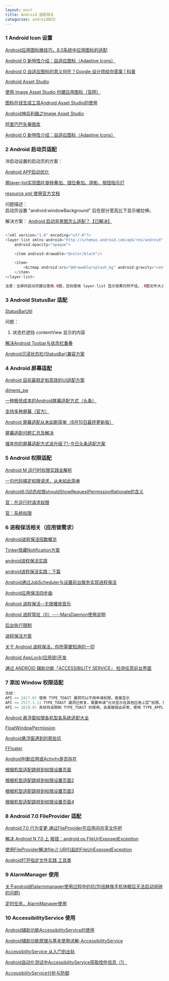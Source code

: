 ```yaml
---
layout: post
title: Android 适配相关
categories: android知识
---
```


### 1 Android Icon 设置 ###

[Android应用图标微技巧，8.0系统中应用图标的适配](https://blog.csdn.net/guolin_blog/article/details/79417483)  
  
[Android O 新特性介绍：自适应图标（Adaptive Icons）](https://sspai.com/post/38431)  
  
[Android O 自适应图标的意义何在？Google 设计师给你答案 | 科普](https://sspai.com/post/40230)  
  
[Android Asset Studio](https://romannurik.github.io/AndroidAssetStudio/index.html)  
  
[使用 Image Asset Studio 创建应用图标（官网）](https://developer.android.com/studio/write/image-asset-studio?hl=zh-cn)  

[图标在线生成工具Android Asset Studio的使用](http://www.jcodecraeer.com/plus/view.php?aid=7823)  

[Android神兵利器之Image Asset Studio](https://www.jianshu.com/p/e335581a6a23)  

[阿里巴巴矢量图库](http://www.iconfont.cn/)  

[Android O 新特性介绍：自适应图标（Adaptive Icons）](https://sspai.com/post/38431)  

### 2 Android 启动页适配 ###

冷启动设置的启动页的方案：

[Android APP启动优化](http://wuxiaolong.me/2017/03/13/appStart/)  

[用layer-list实现图片旋转叠加、错位叠加、阴影、按钮指示灯](http://www.cnblogs.com/tianzhijiexian/p/3889770.html)  

[resource xml 使用官方文档](https://developer.android.com/guide/topics/resources/drawable-resource#Scale)  

问题描述：  
启动页设置 "android:windowBackground" 后在部分宽高比下显示被拉伸。

解决方案：
[Android 启动背景图怎么适配？【已解决】](https://github.com/android-cn/android-discuss/issues/715)  

```java

<?xml version="1.0" encoding="utf-8"?>
<layer-list xmlns:android="http://schemas.android.com/apk/res/android"
    android:opacity="opaque">

    <item android:drawable="@color/black"/>

    <item>
        <bitmap android:src="@drawable/splash_bg" android:gravity="center"/>
    </item>
</layer-list>

注意：全屏的启动页建议使用.9图，否则使用 layer-list 显示效果仍然不佳。.9图文件大小过大，微信启动不设置 windowBackground ，通过设置 SplashActivity 的 ImageView scaletype 为 centerCrop 来适配

```

### 3 Android StatusBar 适配 ###

[StatusBarUtil](https://github.com/ADeveloperH/StatusBarUtil)  


问题：  
1. 状态栏遮挡 contentView 显示的内容

[解决Android Toobar与状态栏重叠](https://blog.csdn.net/zifeiyu12345/article/details/79000164)  

[Android沉浸状态栏(StatusBar)兼容方案](https://www.jianshu.com/p/648176c8b67e)  


### 4 Android 屏幕适配 ###

[Android 目前最稳定和高效的UI适配方案](https://www.jianshu.com/p/a4b8e4c5d9b0)  

[dimens_sw](https://github.com/ladingwu/dimens_sw)  

[一种极低成本的Android屏幕适配方式（头条）](https://mp.weixin.qq.com/s?__biz=MzI1MzYzMjE0MQ==&mid=2247484502&idx=2&sn=a60ea223de4171dd2022bc2c71e09351&scene=21#wechat_redirect)  

[支持多种屏幕（官方）](https://developer.android.com/guide/practices/screens_support)  

[Android 屏幕适配从未如斯简单（8月10日最终更新版）](https://juejin.im/post/5b6250bee51d451918537021)  

[屏幕适配问题汇总及解决 ](https://github.com/Blankj/AndroidUtilCode/issues/597)  

[骚年你的屏幕适配方式该升级了!-今日头条适配方案](https://juejin.im/post/5b7a29736fb9a019d53e7ee2)  


### 5 Android 权限适配 ###

[Android M 运行时权限实践全解析](https://www.jianshu.com/p/33a31c967d5e)  

[一句代码搞定权限请求，从未如此简单](https://www.jianshu.com/p/c69ff8a445ed)  

[Android6.0动态权限shouldShowRequestPermissionRationale的含义](https://blog.csdn.net/wangpf2011/article/details/80589648)  

[官：在运行时请求权限](https://developer.android.com/training/permissions/requesting?hl=zh-cn)  

[官：系统权限](https://developer.android.com/guide/topics/security/permissions?hl=zh-cn#normal-dangerous)  

### 6 进程保活相关（应用锁需求） ###

[Android进程保活招数概览](https://www.jianshu.com/p/c1a9e3e86666)  

[Tinker隐藏Notification方案](https://github.com/Tencent/tinker/blob/master/tinker-android/tinker-android-lib/src/main/java/com/tencent/tinker/lib/service/TinkerPatchService.java)  

[android进程保活实践](https://www.jianshu.com/p/53c4d8303e19)  

[android进程保活实践：下篇](https://www.jianshu.com/p/7cdae4f7763a)  

[Android通过JobScheduler与设置前台服务实现进程保活](https://www.jianshu.com/p/f9322c15579a)  

[Android应用保活四步曲](https://blog.csdn.net/joye123/article/details/79644567)  

[Android 进程保活--无限播放音乐](https://blog.csdn.net/u013933720/article/details/78277772)  

[Android 进程常驻（0）----MarsDaemon使用说明](https://blog.csdn.net/marswin89/article/details/50917098)  

[后台执行限制](https://developer.android.google.cn/about/versions/oreo/background#broadcasts)  

[进程保活方案](https://www.jianshu.com/p/845373586ac1)  

[关于 Android 进程保活，你所需要知道的一切](https://www.jianshu.com/p/63aafe3c12af)  


[Android AppLock(应用锁)开发](https://www.jianshu.com/p/dff749ae2339)  

[通过 ANDROID 辅助功能「ACCESSIBILITY SERVICE」 检测任意前台界面](http://effmx.com/articles/tong-guo-android-fu-zhu-gong-neng-accessibility-service-jian-ce-ren-yi-qian-tai-jie-mian/)  

### 7 添加 Window 权限适配 ###

```java
总结：
API <= 24(7.0) 使用 TYPE_TOAST 漏洞可以不用申请权限，直接显示
API >= 25(7.1.1) TYPE_TOAST 漏洞已修复，需要申请“允许显示在其他应用上层”权限，使用 TYPE_SYSTEM_ALERT
API >= 26(8.0) 系统将会限制 TYPE_TOAST 的使用，会直接抛出异常，使用 TYPE_APPLICATION_OVERLAY

```

[Android 悬浮窗权限各机型各系统适配大全](https://blog.csdn.net/self_study/article/details/52859790)  

[FloatWindowPermission](https://github.com/zhaozepeng/FloatWindowPermission)  

[Android悬浮窗遇到的那些坑](https://www.jianshu.com/p/2229d4a12269)  

[FFloater](https://github.com/ChristianFF/FFloater)  

[Android判断应用或Activity是否存在](https://blog.csdn.net/u013205165/article/details/53607939)  

[根据机型适配跳转到权限设置页面](https://stackoverflow.com/questions/44383983/how-to-programmatically-enable-auto-start-and-floating-window-permissions-how-t)  

[根据机型适配跳转到权限设置页面2](https://stackoverflow.com/questions/48945300/how-to-open-window-of-autostart-application-for-all-devices)  

[根据机型适配跳转到权限设置页面3](https://stackoverflow.com/questions/36035284/how-to-enable-auto-start-for-an-app-in-xiaomi-programmatically)  

[根据机型适配跳转到权限设置页面4](https://www.ctolib.com/article/comments/26861)  


### 8 Android 7.0 FileProvider 适配 ###

[Android 7.0 行为变更 通过FileProvider在应用间共享文件吧](https://mp.weixin.qq.com/s/0BFFoyJdrzkfk6k66tHtyA)  

[解决 Android N 7.0 上 报错：android.os.FileUriExposedException](https://blog.csdn.net/yy1300326388/article/details/52787853)  

[使用FileProvider解决file:// URI引起的FileUriExposedException](http://gelitenight.github.io/android/2017/01/29/solve-FileUriExposedException-caused-by-file-uri-with-FileProvider.html)  

[Android打开指定文件实践 工具类](https://juejin.im/post/5a39e330518825258b742867)  

### 9 AlarmManager 使用 ###

[关于android的alarmmanager使用过程中的坑(包括魅族手机休眠后无法启动闹钟的问题)](https://www.jianshu.com/p/6be84993d2f7)  

[定时任务，AlarmManager使用](https://www.cnblogs.com/ProtectedDream/p/6351447.html)  


### 10 AccessibilityService 使用 ###

[Android辅助功能AccessibilityService的使用](https://blog.csdn.net/u011965040/article/details/53257005)  

[Android辅助功能原理与基本使用详解-AccessibilityService](https://www.cnblogs.com/popfisher/p/7455754.html)  

[AccessibilityService 从入门到出轨](https://juejin.im/post/584bd285a22b9d0058d7713e)  

[Android自动化测试中AccessibilityService获取控件信息（1）](https://blog.csdn.net/itfootball/article/details/21953763)  

[AccessibilityService分析与防御](https://lizhaoxuan.github.io/2018/01/27/AccessibilityService%E5%88%86%E6%9E%90%E4%B8%8E%E9%98%B2%E5%BE%A1/)  
